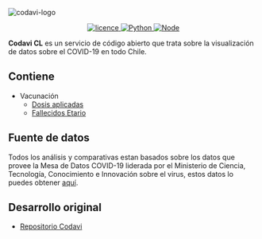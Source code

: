 ![codavi-logo](https://i.imgur.com/q9Z8MtO.png)

<div align="center">
  <a href="https://github.com/manucabral/COVID-19-Davi/blob/main/LICENSE"><img src="https://img.shields.io/badge/License-Apache_2.0-red.svg" alt="licence"> </a>
  <a href="https://www.python.org/downloads/release/python-360/"><img src="https://img.shields.io/badge/python-3.9.1-blue.svg" alt="Python"> </a>
  <a href="https://nodejs.org/es/"><img src="https://img.shields.io/badge/Node-14.15.3-00610d.svg" alt="Node"> </a>

</div>

**Codavi CL** es un servicio de código abierto que trata sobre la visualización de datos sobre el COVID-19 en todo Chile.

## Contiene
- Vacunación
  - [Dosis aplicadas](https://nbviewer.jupyter.org/github/leo1q/Codavi-CL/blob/main/data/CantidadDosisAplicadas.ipynb)
  - [Fallecidos Etario](https://nbviewer.jupyter.org/github/leo1q/Codavi-CL/blob/main/data/FallecidosEtario.ipynb)


## Fuente de datos
Todos los análisis y comparativas estan basados sobre los datos que provee la Mesa de Datos COVID-19 liderada por el Ministerio de Ciencia, Tecnología, Conocimiento e Innovación sobre el virus, estos datos lo puedes obtener [aquí](https://github.com/MinCiencia/Datos-COVID19).

## Desarrollo original
- [Repositorio Codavi](https://github.com/manucabral/Codavi)
